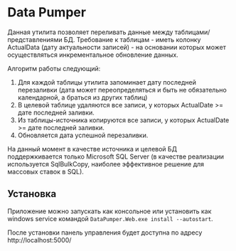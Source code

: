 Data Pumper 
===========

Данная утилита позволяет переливать данные между таблицами/представлениями БД. Требование к таблицам - иметь колонку ActualData (дату актуальности записей) - на основании которых может осуществляться инкрементальное обновление данных.


Алгоритм работы следующий:

1. Для каждой таблицы утилита запоминает дату последней перезаливки (дата может переопределяться и быть не обязательно календарной, а браться из других таблиц)
2. В целевой таблице удаляются все записи, у которых ActualDate >= дате последней заливки.
3. Из таблицы-источника копируются все записи, у которых ActualDate >= дате последней заливки.
4. Обновляется дата успешной перезаливки.

На данный момент в качестве источника и целевой БД поддержкивается только Microsoft SQL Server (в качестве реализации используется SqlBulkCopy, наиболее эффективное решение для массовых ставок в SQL).


Установка
---------

Приложение можно запускать как консольное или установить как windows service командой
`DataPumper.Web.exe install --autostart`.

После установки панель управления будет доступна по адресу http://localhost:5000/